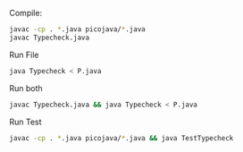 Compile:
``` Bash
javac -cp . *.java picojava/*.java
javac Typecheck.java
```

Run File
``` Bash
java Typecheck < P.java
```

Run both
``` Bash
javac Typecheck.java && java Typecheck < P.java
```

Run Test
``` Bash
javac -cp . *.java picojava/*.java && java TestTypecheck
```